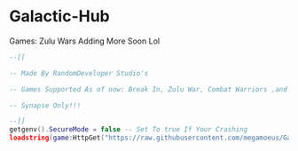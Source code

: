 # Galactic-Hub

Games: Zulu Wars 
Adding More Soon Lol

```lua
--[[

-- Made By RandomDeveloper Studio's

-- Games Supported As of now: Break In, Zulu War, Combat Warriors ,and Trick Shot Simulator

-- Synapse Only!!!

--]]
getgenv().SecureMode = false -- Set To true If Your Crashing
loadstring(game:HttpGet("https://raw.githubusercontent.com/megamoeus/Galactic-Hub/main/Galactic-Hub"))()
```
